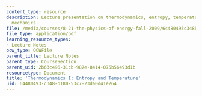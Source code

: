 ```yaml
---
content_type: resource
description: Lecture presentation on thermodynamics, entropy, temperature, and statistical
  mechanics.
file: /media/courses/8-21-the-physics-of-energy-fall-2009/64480493c348b18053c723da0d41e264_MIT8_21s09_lec08.pdf
file_type: application/pdf
learning_resource_types:
- Lecture Notes
ocw_type: OCWFile
parent_title: Lecture Notes
parent_type: CourseSection
parent_uid: 2b63c496-31cb-987e-8414-075b56493d1b
resourcetype: Document
title: 'Thermodynamics I: Entropy and Temperature'
uid: 64480493-c348-b180-53c7-23da0d41e264
---
```

